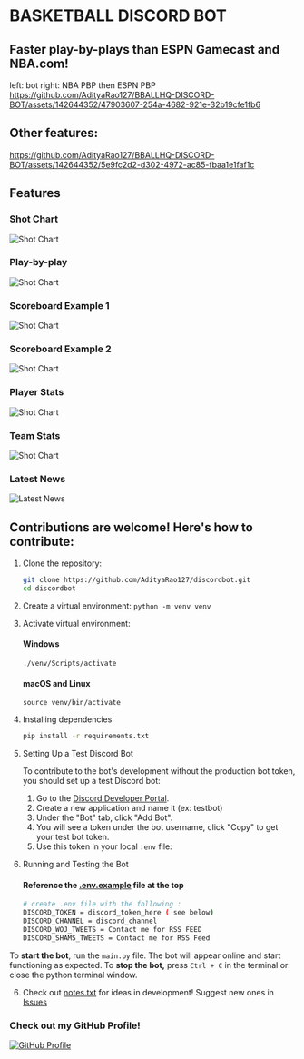 # BASKETBALL DISCORD BOT

## Faster play-by-plays than ESPN Gamecast and NBA.com!

left: bot                                 right: NBA PBP then ESPN PBP
https://github.com/AdityaRao127/BBALLHQ-DISCORD-BOT/assets/142644352/47903607-254a-4682-921e-32b19cfe1fb6

## Other features:
https://github.com/AdityaRao127/BBALLHQ-DISCORD-BOT/assets/142644352/5e9fc2d2-d302-4972-ac85-fbaa1e1faf1c


## Features


### Shot Chart
![Shot Chart](images/shot_chart.jpg)

### Play-by-play
![Shot Chart](images/play_by_play.jpg)

### Scoreboard Example 1
![Shot Chart](images/upcoming_games.jpg)

### Scoreboard Example 2
![Shot Chart](images/current_games.jpg)

### Player Stats
![Shot Chart](images/player_stats.jpg)

### Team Stats
![Shot Chart](images/team_stats.jpg)

### Latest News
![Latest News](images/twitter_news.jpg)

## Contributions are welcome! Here's how to contribute:

1. Clone the repository:
   ```bash
   git clone https://github.com/AdityaRao127/discordbot.git
   cd discordbot

2. Create a virtual environment:
   ```python -m venv venv```

3. Activate virtual environment:
   #### Windows
   ```./venv/Scripts/activate```

   #### macOS and Linux
   ```source venv/bin/activate```

4. Installing dependencies
   ```bash
   pip install -r requirements.txt

5. Setting Up a Test Discord Bot

   To contribute to the bot's development without the production bot token, you should set up a test Discord bot:
   
   1. Go to the [Discord Developer Portal](https://discord.com/developers/applications).
   2. Create a new application and name it (ex: testbot) 
   3. Under the "Bot" tab, click "Add Bot".
   4. You will see a token under the bot username, click "Copy" to get your test bot token.
   5. Use this token in your local `.env` file:

5. Running and Testing the Bot

   #### Reference the [.env.example](.env.example) file at the top
   
   ```bash
   # create .env file with the following :
   DISCORD_TOKEN = discord_token_here ( see below)
   DISCORD_CHANNEL = discord_channel
   DISCORD_WOJ_TWEETS = Contact me for RSS FEED
   DISCORD_SHAMS_TWEETS = Contact me for RSS Feed

To **start the bot**, run the `main.py` file. The bot will appear online and start functioning as expected.
To **stop the bot,** press `Ctrl + C` in the terminal or close the python terminal window.

6. Check out [notes.txt](notes.txt) for ideas in development! Suggest new ones in [Issues](https://github.com/AdityaRao127/discordbot/issues)


### Check out my GitHub Profile!
[![GitHub Profile](https://github.com/AdityaRao127.png)](https://github.com/AdityaRao127)
